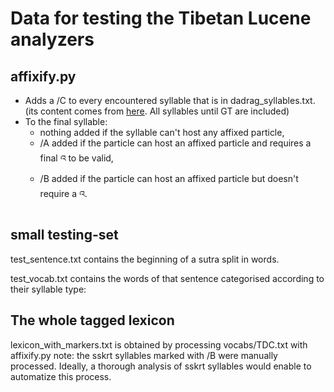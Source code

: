 # Data for testing the Tibetan Lucene analyzers

## affixify.py

 - Adds a /C to every encountered syllable that is in dadrag_syllables.txt. (its content comes from [here](https://github.com/eroux/tibetan-spellchecker/blob/master/doc/second-suffix-da.md). All syllables until GT are included)
 - To the final syllable:
    - nothing added if the syllable can't host any affixed particle,
    - /A added if the particle can host an affixed particle and requires a final འ to be valid,
    - /B added if the particle can host an affixed particle but doesn't require a འ. 

## small testing-set
test_sentence.txt contains the beginning  of a sutra split in words.

test_vocab.txt contains the words of that sentence categorised according to their syllable type:

## The whole tagged lexicon 
lexicon_with_markers.txt is obtained by processing vocabs/TDC.txt with affixify.py
note: the sskrt syllables marked with /B were manually processed. Ideally, a thorough analysis of sskrt syllables would enable to automatize this process.
